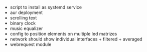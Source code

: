 - script to install as systemd service
- aur deployment
- scrolling text
- binary clock
- music equalizer
- config to position elements on multiple led matrizes
- network should show individual interfaces + filtered + averaged
- webrequest module

